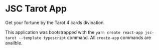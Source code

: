 # JSC Tarot App

Get your fortune by the Tarot 4 cards divination.

This application was bootstrapped with the `yarn create react-app jsc-tarot --template typescript` command. All `create-app` commands are availble.
